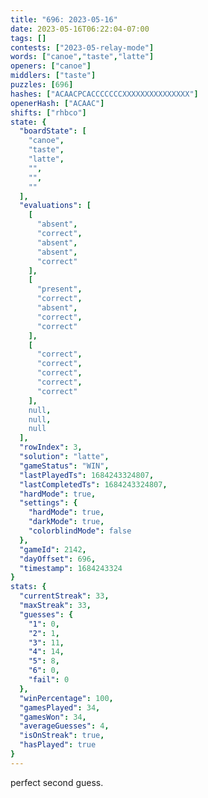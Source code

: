 ```yaml
---
title: "696: 2023-05-16"
date: 2023-05-16T06:22:04-07:00
tags: []
contests: ["2023-05-relay-mode"]
words: ["canoe","taste","latte"]
openers: ["canoe"]
middlers: ["taste"]
puzzles: [696]
hashes: ["ACAACPCACCCCCCCXXXXXXXXXXXXXXX"]
openerHash: ["ACAAC"]
shifts: ["rhbco"]
state: {
  "boardState": [
    "canoe",
    "taste",
    "latte",
    "",
    "",
    ""
  ],
  "evaluations": [
    [
      "absent",
      "correct",
      "absent",
      "absent",
      "correct"
    ],
    [
      "present",
      "correct",
      "absent",
      "correct",
      "correct"
    ],
    [
      "correct",
      "correct",
      "correct",
      "correct",
      "correct"
    ],
    null,
    null,
    null
  ],
  "rowIndex": 3,
  "solution": "latte",
  "gameStatus": "WIN",
  "lastPlayedTs": 1684243324807,
  "lastCompletedTs": 1684243324807,
  "hardMode": true,
  "settings": {
    "hardMode": true,
    "darkMode": true,
    "colorblindMode": false
  },
  "gameId": 2142,
  "dayOffset": 696,
  "timestamp": 1684243324
}
stats: {
  "currentStreak": 33,
  "maxStreak": 33,
  "guesses": {
    "1": 0,
    "2": 1,
    "3": 11,
    "4": 14,
    "5": 8,
    "6": 0,
    "fail": 0
  },
  "winPercentage": 100,
  "gamesPlayed": 34,
  "gamesWon": 34,
  "averageGuesses": 4,
  "isOnStreak": true,
  "hasPlayed": true
}
---
```

<!-- more -->
perfect second guess.

